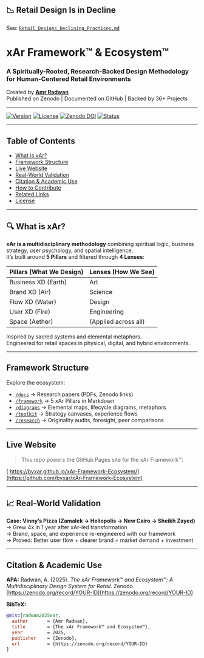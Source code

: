 ## 📉 Retail Design Is in Decline

See: [`Retail_Designs_Declining_Practices.md`](/Report2025_Retail_Designs_Declining_Practices.md)

# xAr Framework™ & Ecosystem™

### A Spiritually-Rooted, Research-Backed Design Methodology for Human-Centered Retail Environments  
Created by [**Amr Radwan**](https://instagram.com/by.xar)  
Published on Zenodo | Documented on GitHub | Backed by 36+ Projects

---

[![Version](https://img.shields.io/badge/version-v1.5.0-blue)]()  [![License](https://img.shields.io/badge/license-CC--BY--NC--ND--4.0-lightgrey)](https://creativecommons.org/licenses/by-nc-nd/4.0/)  [![Zenodo DOI](https://img.shields.io/badge/DOI-Zenodo-blue)](https://zenodo.org/communities/spiritual-design-thinking/)  [![Status](https://img.shields.io/badge/status-Active-brightgreen)]()  

---

##  Table of Contents
- [What is xAr?](#-what-is-xar)
- [Framework Structure](#-framework-structure)
- [Live Website](#-live-website)
- [Real-World Validation](#-real-world-validation)
- [Citation & Academic Use](#-citation--academic-use)
- [How to Contribute](#-how-to-contribute)
- [Related Links](#-related-links)
- [License](#-license)

---

## 🔍 What is xAr?

**xAr is a multidisciplinary methodology** combining spiritual logic, business strategy, user psychology, and spatial intelligence.  
It’s built around **5 Pillars** and filtered through **4 Lenses**:

| Pillars (What We Design) | Lenses (How We See) |
|--------------------------|---------------------|
|  Business XD (Earth)   |  Art              |
|  Brand XD (Air)       |  Science          |
|  Flow XD (Water)       |  Design           |
|  User XD (Fire)        |  Engineering       |
|  Space (Aether)         | (Applied across all)|

 Inspired by sacred systems and elemental metaphors.  
 Engineered for retail spaces in physical, digital, and hybrid environments.

---

##  Framework Structure

Explore the ecosystem:

- [`/docs`](./docs/) → Research papers (PDFs, Zenodo links)  
- [`/framework`](./framework/) → 5 xAr Pillars in Markdown  
- [`/diagrams`](./diagrams/) → Elemental maps, lifecycle diagrams, metaphors  
- [`/toolkit`](./toolkit/) → Strategy canvases, experience flows  
- [`/research`](./research/) → Originality audits, foresight, peer comparisons  


---

##  Live Website

> This repo powers the GitHub Pages site for the xAr Framework™:

[ https://byxar.github.io/xAr-Framework-Ecosystem/](https://github.com/byxar/xAr-Framework-Ecosystem)

---

## 📈 Real-World Validation

**Case: Vinny’s Pizza (Zamalek → Heliopolis → New Cairo → Sheikh Zayed)**  
→ Grew 4x in 1 year after xAr-led transformation  
→ Brand, space, and experience re-engineered with our framework  
→ Proved: Better user flow + clearer brand = market demand + investment

---

##  Citation & Academic Use

**APA:**
Radwan, A. (2025). *The xAr Framework™ and Ecosystem™: A Multidisciplinary Design System for Retail*. Zenodo. [https://zenodo.org/record/YOUR-ID](https://zenodo.org/record/YOUR-ID)

**BibTeX:**
```bibtex
@misc{radwan2025xar,
  author       = {Amr Radwan},
  title        = {The xAr Framework™ and Ecosystem™},
  year         = 2025,
  publisher    = {Zenodo},
  url          = {https://zenodo.org/record/YOUR-ID}
}

